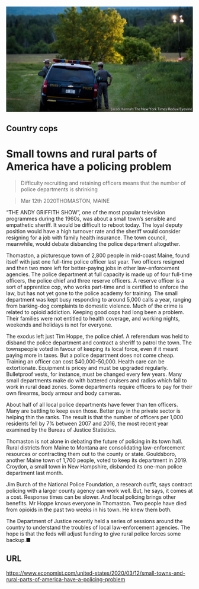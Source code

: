![](./images/20200314_USP005_0.jpg)

## Country cops

# Small towns and rural parts of America have a policing problem

> Difficulty recruiting and retaining officers means that the number of police departments is shrinking

> Mar 12th 2020THOMASTON, MAINE

“THE ANDY GRIFFITH SHOW”, one of the most popular television programmes during the 1960s, was about a small town’s sensible and empathetic sheriff. It would be difficult to reboot today. The loyal deputy position would have a high turnover rate and the sheriff would consider resigning for a job with family health insurance. The town council, meanwhile, would debate disbanding the police department altogether.

Thomaston, a picturesque town of 2,800 people in mid-coast Maine, found itself with just one full-time police officer last year. Two officers resigned and then two more left for better-paying jobs in other law-enforcement agencies. The police department at full capacity is made up of four full-time officers, the police chief and three reserve officers. A reserve officer is a sort of apprentice cop, who works part-time and is certified to enforce the law, but has not yet gone to the police academy for training. The small department was kept busy responding to around 5,000 calls a year, ranging from barking-dog complaints to domestic violence. Much of the crime is related to opioid addiction. Keeping good cops had long been a problem. Their families were not entitled to health coverage, and working nights, weekends and holidays is not for everyone.

The exodus left just Tim Hoppe, the police chief. A referendum was held to disband the police department and contract a sheriff to patrol the town. The townspeople voted in favour of keeping its local force, even if it meant paying more in taxes. But a police department does not come cheap. Training an officer can cost $40,000-50,000. Health care can be extortionate. Equipment is pricey and must be upgraded regularly. Bulletproof vests, for instance, must be changed every few years. Many small departments make do with battered cruisers and radios which fail to work in rural dead zones. Some departments require officers to pay for their own firearms, body armour and body cameras.

About half of all local police departments have fewer than ten officers. Many are battling to keep even those. Better pay in the private sector is helping thin the ranks. The result is that the number of officers per 1,000 residents fell by 7% between 2007 and 2016, the most recent year examined by the Bureau of Justice Statistics.

Thomaston is not alone in debating the future of policing in its town hall. Rural districts from Maine to Montana are consolidating law-enforcement resources or contracting them out to the county or state. Gouldsboro, another Maine town of 1,700 people, voted to keep its department in 2019. Croydon, a small town in New Hampshire, disbanded its one-man police department last month.

Jim Burch of the National Police Foundation, a research outfit, says contract policing with a larger county agency can work well. But, he says, it comes at a cost. Response times can be slower. And local policing brings other benefits. Mr Hoppe knows everyone in Thomaston. Two people have died from opioids in the past two weeks in his town. He knew them both.

The Department of Justice recently held a series of sessions around the country to understand the troubles of local law-enforcement agencies. The hope is that the feds will adjust funding to give rural police forces some backup.■

## URL

https://www.economist.com/united-states/2020/03/12/small-towns-and-rural-parts-of-america-have-a-policing-problem
